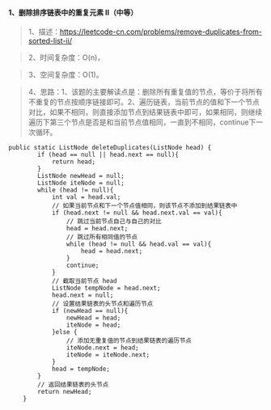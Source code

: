 #### 1、删除排序链表中的重复元素 II（中等）
> 1、描述：https://leetcode-cn.com/problems/remove-duplicates-from-sorted-list-ii/

> 2、时间复杂度：O(n)，

> 3、空间复杂度：O(1)。

> 4、思路：1、该题的主要解读点是：删除所有重复值的节点，等价于将所有不重复的节点按顺序链接即可。2、遍历链表，当前节点的值和下一个节点对比，如果不相同，则直接添加节点到结果链表中即可，如果相同，则继续遍历下第三个节点是否是和当前节点值相同，一直到不相同，continue下一次循环。

```
public static ListNode deleteDuplicates(ListNode head) {
        if (head == null || head.next == null){
            return head;
        }
        ListNode newHead = null;
        ListNode iteNode = null;
        while (head != null){
            int val = head.val;
            // 如果当前节点和下一个节点值相同，则该节点不添加到结果链表中
            if (head.next != null && head.next.val == val){
                // 跳过当前节点自己与自己的对比
                head = head.next;
                // 跳过所有相同值的节点
                while (head != null && head.val == val){
                    head = head.next;
                }
                continue;
            }
            // 截取当前节点 head
            ListNode tempNode = head.next;
            head.next = null;
            // 设置结果链表的头节点和遍历节点
            if (newHead == null){
                newHead = head;
                iteNode = head;
            }else {
                // 添加无重复值的节点到结果链表的遍历节点
                iteNode.next = head;
                iteNode = iteNode.next;
            }
            head = tempNode;
        }
        // 返回结果链表的头节点
        return newHead;
    }
```

